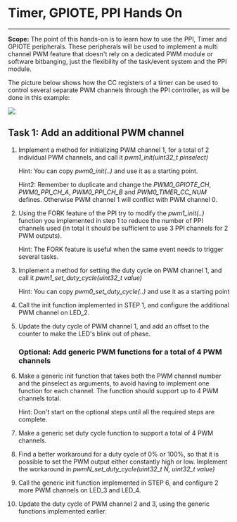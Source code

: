 # Timer, GPIOTE, PPI Hands On
------

**Scope:** The point of this hands-on is to learn how to use the PPI, Timer and GPIOTE peripherals. 
These peripherals will be used to implement a multi channel PWM feature that doesn't rely on a dedicated PWM module or software bitbanging, just the flexibility of the task/event system and the PPI module. 

The picture below shows how the CC registers of a timer can be used to control several separate PWM channels through the PPI controller, as will be done in this example:


![](https://github.com/NordicSemiconductor/nrf52-timer-gpiote-ppi-hands-on/blob/master/pics/scope.png)

## Task 1: Add an additional PWM channel

1.  Implement a method for initializing PWM channel 1, for a total of 2 individual PWM channels, and call it *pwm1_init(uint32_t pinselect)*

	Hint: You can copy *pwm0_init(..)* and use it as a starting point.

	Hint2: Remember to duplicate and change the *PWM0_GPIOTE_CH*, *PWM0_PPI_CH_A*, *PWM0_PPI_CH_B* and *PWM0_TIMER_CC_NUM* defines. Otherwise PWM channel 1 will conflict with PWM channel 0.


2.  Using the FORK feature of the PPI try to modify the *pwm1_init(..)* function you implemented in step 1 to reduce the number of PPI channels used (in total it should be sufficient to use 3 PPI channels for 2 PWM outputs).
	
	Hint: The FORK feature is useful when the same event needs to trigger several tasks.


3.  Implement a method for setting the duty cycle on PWM channel 1, and call it *pwm1_set_duty_cycle(uint32_t value)*

	Hint: You can copy *pwm0_set_duty_cycle(..)* and use it as a starting point

4.  Call the init function implemented in STEP 1, and configure the additional PWM channel on LED_2.
 
5.  Update the duty cycle of PWM channel 1, and add an offset to the counter to make the LED's blink out of phase.

	### Optional: Add generic PWM functions for a total of 4 PWM channels

6.  Make a generic init function that takes both the PWM channel number and the pinselect as arguments, to avoid having to implement one function for each channel. The function should support up to 4 PWM channels total.

	Hint: Don't start on the optional steps until all the required steps are complete. 


7.  Make a generic set duty cycle function to support a total of 4 PWM channels.

8.  Find a better workaround for a duty cycle of 0% or 100%, so that it is possible to set the PWM output either constantly high or low.
	Implement the workaround in *pwmN_set_duty_cycle(uint32_t N, uint32_t value)*

    
9.	Call the generic init function implemented in STEP 6, and configure 2 more PWM channels on LED_3 and LED_4.

10.	Update the duty cycle of PWM channel 2 and 3, using the generic functions implemented earlier.